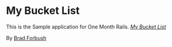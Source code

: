 # My Bucket List

This is the Sample application for One Month Rails.
[*My Bucket List*](http://mybucketlist.com)

By [Brad Forbush](http://bradforbush.com) 